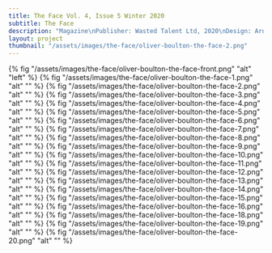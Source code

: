 ```yaml
---
title: The Face Vol. 4, Issue 5 Winter 2020
subtitle: The Face
description: "Magazine\nPublisher: Wasted Talent Ltd, 2020\nDesign: Arun Gogna, Oliver Boulton\nSoftback, 288pp.\nOffset CMYK, spot UV\nPerfect bound, hot melt, 230 × 300mm\nISSN: 0263 1210"
layout: project
thumbnail: "/assets/images/the-face/oliver-boulton-the-face-2.png"
---
```


{% fig "/assets/images/the-face/oliver-boulton-the-face-front.png" "alt" "left" %}
{% fig "/assets/images/the-face/oliver-boulton-the-face-1.png" "alt" "" %}
{% fig "/assets/images/the-face/oliver-boulton-the-face-2.png" "alt" "" %}
{% fig "/assets/images/the-face/oliver-boulton-the-face-3.png" "alt" "" %}
{% fig "/assets/images/the-face/oliver-boulton-the-face-4.png" "alt" "" %}
{% fig "/assets/images/the-face/oliver-boulton-the-face-5.png" "alt" "" %}
{% fig "/assets/images/the-face/oliver-boulton-the-face-6.png" "alt" "" %}
{% fig "/assets/images/the-face/oliver-boulton-the-face-7.png" "alt" "" %}
{% fig "/assets/images/the-face/oliver-boulton-the-face-8.png" "alt" "" %}
{% fig "/assets/images/the-face/oliver-boulton-the-face-9.png" "alt" "" %}
{% fig "/assets/images/the-face/oliver-boulton-the-face-10.png" "alt" "" %}
{% fig "/assets/images/the-face/oliver-boulton-the-face-11.png" "alt" "" %}
{% fig "/assets/images/the-face/oliver-boulton-the-face-12.png" "alt" "" %}
{% fig "/assets/images/the-face/oliver-boulton-the-face-13.png" "alt" "" %}
{% fig "/assets/images/the-face/oliver-boulton-the-face-14.png" "alt" "" %}
{% fig "/assets/images/the-face/oliver-boulton-the-face-15.png" "alt" "" %}
{% fig "/assets/images/the-face/oliver-boulton-the-face-16.png" "alt" "" %}
{% fig "/assets/images/the-face/oliver-boulton-the-face-18.png" "alt" "" %}
{% fig "/assets/images/the-face/oliver-boulton-the-face-19.png" "alt" "" %}
{% fig "/assets/images/the-face/oliver-boulton-the-face-20.png" "alt" "" %}
